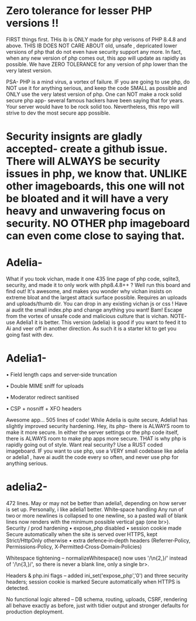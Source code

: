 
 
 
 
 # Zero tolerance for lesser PHP versions !! 
 FIRST things first. THis ib is ONLY made for php verisons of PHP 8.4.8 and above. THIS IB DOES NOT CARE ABOUT  old, unsafe , depricated lower versions of php that do not even have security support any more. In fact, when any new version of php comes out, this app will update as rapidly as possible. We have ZERO TOLERANCE for any version of php lower than the very latest version. 
 
 
 
 PSA- PHP is a mind virus, a vortex of failure. IF you are going to use php, do NOT use it for anything serious, and keep the code SMALL as possible and ONLY use the very latest version of php. One can NOT make a rock solid secure php app- several famous hackers have been saying that for years. Your server would have to be rock solid too. Nevertheless, this repo will strive to dev the most secure app possible. 

# Security insignts are gladly accepted- create a github issue. There will ALWAYS be security issues in php, we know that. UNLIKE other imageboards, this one will not be bloated and it will have a very heavy and unwavering focus on security. NO OTHER php imageboard can even come close to saying that. 




 # Adelia- 

What if you took vichan, made it one 435 line page of php code, sqlite3, security, and made it to only work with php8.4.8++ ? Well run this board and find out! It's awesome, and makes you wonder why vichan insists on extreme bloat and the largest attack surface possible. Requires an uploads and uploads/thumb dir.  You can drop in any  existing vichan js or css ! Have ai audit the small index.php and change anything you want! Bam! Escape from the vortex of unsafe code and malicious culture that is vichan. NOTE- use Adelia1 it is better. This version (adelia) is good if you want to feed it to Ai and veer off in another direction. As such it is a starter kit to get you going fast with dev. 


# Adelia1- 

 • Field length caps and server‑side truncation
 
  • Double MIME sniff for uploads
  
  • Moderator redirect sanitised
  
  • CSP + nosniff + XFO headers


Awesome app... 505 lines of code! While Adelia is quite secure, Adelia1 has slightly improved security hardening. Hey, its php- there is ALWAYS room to make it more secure. In either the server settings or the php code itself, there is ALWAYS room to make php apps more secure. THAT is why php is rapidly going out of style. Want real security? Use a RUST coded imageboard. IF you want to use php, use a VERY small codebase like adelia or adelia1 , have ai audit the code every so often, and never use php for anything serious.  

# adelia2-

472 lines. May or may not be better than adelia1, depending on how server is set up. Personally, i like adelia1 better. White‑space handling	Any run of two or more newlines is collapsed to one newline, so a pasted wall of blank lines now renders with the minimum possible vertical gap (one br>). Security / prod hardening	• expose_php disabled
• session cookie made Secure automatically when the site is served over HTTPS, kept Strict/HttpOnly otherwise
• extra defence‑in‑depth headers (Referrer‑Policy, Permissions‑Policy, X‑Permitted‑Cross‑Domain‑Policies)

Whitespace tightening – normalizeWhitespace() now uses '/\n{2,}/' instead of '/\n{3,}/', so there is never a blank line, only a single br>.

Headers & php.ini flags – added ini_set('expose_php','0') and three security headers; session cookie is marked Secure automatically when HTTPS is detected.

No functional logic altered – DB schema, routing, uploads, CSRF, rendering all behave exactly as before, just with tidier output and stronger defaults for production deployment.















 

